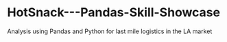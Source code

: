 # HotSnack---Pandas-Skill-Showcase
Analysis using Pandas and Python for last mile logistics in the LA market
